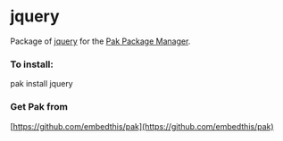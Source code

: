 jquery
===

Package of [jquery](https://jquery.org) for the [Pak Package Manager](https://github.com/embedthis/pak).

### To install:

pak install jquery

### Get Pak from

[https://github.com/embedthis/pak](https://github.com/embedthis/pak)
